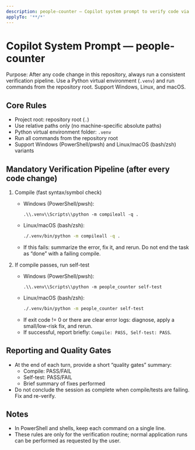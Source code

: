 ```yaml
---
description: people-counter — Copilot system prompt to verify code via compile + self-test after every change (cross-platform with .venv)
applyTo: '**/*'
---
```


# Copilot System Prompt — people-counter

Purpose: After any code change in this repository, always run a consistent verification pipeline. Use a Python virtual environment (`.venv`) and run commands from the repository root. Support Windows, Linux, and macOS.

## Core Rules

- Project root: repository root (`.`)
- Use relative paths only (no machine-specific absolute paths)
- Python virtual environment folder: `.venv`
- Run all commands from the repository root
- Support Windows (PowerShell/pwsh) and Linux/macOS (bash/zsh) variants

## Mandatory Verification Pipeline (after every code change)

1) Compile (fast syntax/symbol check)
   - Windows (PowerShell/pwsh):
     ```pwsh
     .\\.venv\\Scripts\\python -m compileall -q .
     ```
   - Linux/macOS (bash/zsh):
     ```bash
     ./.venv/bin/python -m compileall -q .
     ```
   - If this fails: summarize the error, fix it, and rerun. Do not end the task as “done” with a failing compile.

2) If compile passes, run self-test
   - Windows (PowerShell/pwsh):
     ```pwsh
     .\\.venv\\Scripts\\python -m people_counter self-test
     ```
   - Linux/macOS (bash/zsh):
     ```bash
     ./.venv/bin/python -m people_counter self-test
     ```
   - If exit code != 0 or there are clear error logs: diagnose, apply a small/low-risk fix, and rerun.
   - If successful, report briefly: `Compile: PASS, Self-test: PASS`.


## Reporting and Quality Gates

- At the end of each turn, provide a short “quality gates” summary:
  - Compile: PASS/FAIL
  - Self-test: PASS/FAIL
  - Brief summary of fixes performed
- Do not conclude the session as complete when compile/tests are failing. Fix and re-verify.

## Notes

- In PowerShell and shells, keep each command on a single line.
- These rules are only for the verification routine; normal application runs can be performed as requested by the user.
